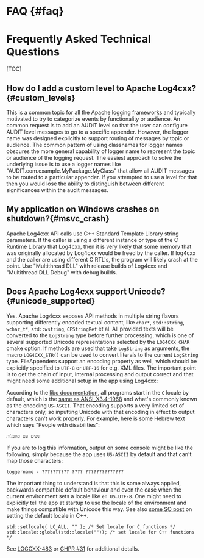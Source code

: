 FAQ {#faq}
===
<!--
 Note: License header cannot be first, as doxygen does not generate
 cleanly if it before the '==='
-->
<!--
 Licensed to the Apache Software Foundation (ASF) under one or more
 contributor license agreements.  See the NOTICE file distributed with
 this work for additional information regarding copyright ownership.
 The ASF licenses this file to You under the Apache License, Version 2.0
 (the "License"); you may not use this file except in compliance with
 the License.  You may obtain a copy of the License at

	http://www.apache.org/licenses/LICENSE-2.0

 Unless required by applicable law or agreed to in writing, software
 distributed under the License is distributed on an "AS IS" BASIS,
 WITHOUT WARRANTIES OR CONDITIONS OF ANY KIND, either express or implied.
 See the License for the specific language governing permissions and
 limitations under the License.
-->

# Frequently Asked Technical Questions
[TOC]

## How do I add a custom level to Apache Log4cxx?{#custom_levels}

This is a common topic for all the Apache logging frameworks and typically motivated to try to
categorize events by functionality or audience.  An common request is to add an AUDIT level so that
the user can configure AUDIT level messages to go to a specific appender. However, the logger name
was designed explicitly to support routing of messages by topic or audience. The common pattern of
using classnames for logger names obscures the more general capability of logger name to represent
the topic or audience of the logging request. The easiest approach to solve the underlying issue is
to use a logger names like "AUDIT.com.example.MyPackage.MyClass" that allow all AUDIT messages to be
routed to a particular appender. If you attempted to use a level for that then you would lose the
ability to distinguish between different significances within the audit messages.

## My application on Windows crashes on shutdown?{#msvc_crash}

Apache Log4cxx API calls use C++ Standard Template Library string parameters. If the caller is using
a different instance or type of the C Runtime Library that Log4cxx, then it is very likely that some
memory that was originally allocated by Log4cxx would be freed by the caller. If log4cxx and the
caller are using different C RTL's, the program will likely crash at the point. Use "Multithread
DLL" with release builds of Log4cxx and "Multithread DLL Debug" with debug builds.

## Does Apache Log4cxx support Unicode?{#unicode_supported}

Yes. Apache Log4cxx exposes API methods in multiple string flavors supporting differently encoded
textual content, like `char*`, `std::string`, `wchar_t*`, `std::wstring`, `CFStringRef` et al. All
provided texts will be converted to the `LogString` type before further processing, which is one of
several supported Unicode representations selected by the `LOG4CXX_CHAR` cmake option. If methods are
used that take `LogString` as arguments, the macro `LOG4CXX_STR()` can be used to convert literals
to the current `LogString` type. FileAppenders support an encoding property as well, which should be
explicitly specified to `UTF-8` or `UTF-16` for e.g. XML files. The important point is to get the
chain of input, internal processing and output correct and that might need some additional setup in
the app using Log4cxx:

According to the [libc documentation](https://www.gnu.org/software/libc/manual/html_node/Setting-the-Locale.html),
all programs start in the `C` locale by default, which is the [same as ANSI_X3.4-1968](https://stackoverflow.com/questions/48743106/whats-ansi-x3-4-1968-encoding)
and what's commonly known as the encoding `US-ASCII`. That encoding supports a very limited set of
characters only, so inputting Unicode with that encoding in effect to output characters can't work
properly. For example, here is some Hebrew text which says "People with disabilities":

	נשים עם מוגבלות

If you are to log this information, output on some console might be like the following, simply
because the app uses `US-ASCII` by default and that can't map those characters:

```
loggername - ?????????? ???? ??????????????
```

The important thing to understand is that this is some always applied, backwards compatible default
behaviour and even the case when the current environment sets a locale like `en_US.UTF-8`. One might
need to explicitly tell the app at startup to use the locale of the environment and make things
compatible with Unicode this way. See also [some SO post](https://stackoverflow.com/questions/571359/how-do-i-set-the-proper-initial-locale-for-a-c-program-on-windows)
on setting the default locale in C++.

```
std::setlocale( LC_ALL, "" ); /* Set locale for C functions */
std::locale::global(std::locale("")); /* set locale for C++ functions */
```

See [LOGCXX-483](https://issues.apache.org/jira/browse/LOGCXX-483) or [GHPR #31](https://github.com/apache/logging-log4cxx/pull/31#issuecomment-668870727)
for additional details.
